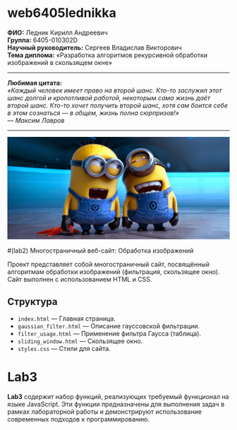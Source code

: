 # web6405lednikka
**ФИО:** Ледник Кирилл Андреевич  
**Группа:** 6405-010302D  
**Научный руководитель:** Сергеев Владислав Викторович  
**Тема диплома:** «Разработка алгоритмов рекурсивной обработки изображений в скользящем окне»

---

**Любимая цитата:**  
*«Каждый человек имеет право на второй шанс. Кто-то заслужил этот шанс долгой и кропотливой работой, некоторым сама жизнь даёт второй шанс. Кто-то хочет получить второй шанс, хотя сам боится себе в этом сознаться — в общем, жизнь полна сюрпризов!»*  
*— Максим Лавров*

---

![Image](image.jpg)

#(lab2) Многостраничный веб-сайт: Обработка изображений

Проект представляет собой многостраничный сайт, посвящённый алгоритмам обработки изображений (фильтрация, скользящее окно). Сайт выполнен с использованием HTML и CSS.

## Структура

- `index.html` — Главная страница.
- `gaussian_filter.html` — Описание гауссовской фильтрации.
- `filter_usage.html` — Применение фильтра Гаусса (таблица).
- `sliding_window.html` — Скользящее окно.
- `styles.css` — Стили для сайта.

# Lab3

**Lab3** содержит набор функций, реализующих требуемый функционал на языке JavaScript. Эти функции предназначены для выполнения задач в рамках лабораторной работы и демонстрируют использование современных подходов к программированию.